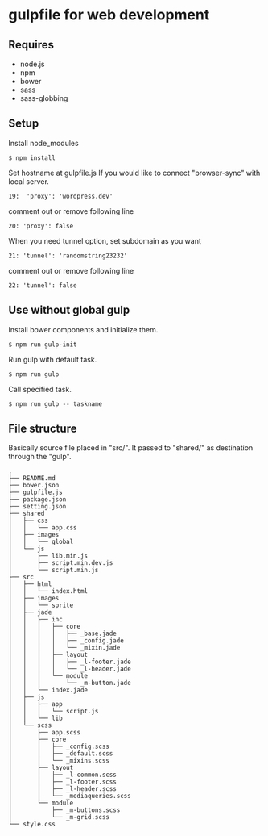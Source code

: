# gulpfile for web development

## Requires
* node.js
* npm
* bower
* sass
* sass-globbing

## Setup
Install node_modules

    $ npm install

Set hostname at gulpfile.js If you would like to connect "browser-sync" with local server.

    19:  'proxy': 'wordpress.dev'

comment out or remove following line

    20: 'proxy': false

When you need tunnel option, set subdomain as you want

    21: 'tunnel': 'randomstring23232'

comment out or remove following line

    22: 'tunnel': false


## Use without global gulp
Install bower components and initialize them.

    $ npm run gulp-init

Run gulp with default task.

    $ npm run gulp

Call specified task.

    $ npm run gulp -- taskname

## File structure
Basically source file placed in "src/". It passed to "shared/" as destination through the "gulp".

    .
    ├── README.md
    ├── bower.json
    ├── gulpfile.js
    ├── package.json
    ├── setting.json
    ├── shared
    │   ├── css
    │   │   └── app.css
    │   ├── images
    │   │   └── global
    │   └── js
    │       ├── lib.min.js
    │       ├── script.min.dev.js
    │       └── script.min.js
    ├── src
    │   ├── html
    │   │   └── index.html
    │   ├── images
    │   │   └── sprite
    │   ├── jade
    │   │   ├── inc
    │   │   │   ├── core
    │   │   │   │   ├── _base.jade
    │   │   │   │   ├── _config.jade
    │   │   │   │   └── _mixin.jade
    │   │   │   ├── layout
    │   │   │   │   ├── _l-footer.jade
    │   │   │   │   └── _l-header.jade
    │   │   │   └── module
    │   │   │       └── _m-button.jade
    │   │   └── index.jade
    │   ├── js
    │   │   ├── app
    │   │   │   └── script.js
    │   │   └── lib
    │   └── scss
    │       ├── app.scss
    │       ├── core
    │       │   ├── _config.scss
    │       │   ├── _default.scss
    │       │   └── _mixins.scss
    │       ├── layout
    │       │   ├── _l-common.scss
    │       │   ├── _l-footer.scss
    │       │   ├── _l-header.scss
    │       │   └── _mediaqueries.scss
    │       └── module
    │           ├── _m-buttons.scss
    │           └── _m-grid.scss
    └── style.css

